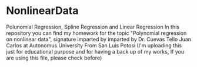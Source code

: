 # NonlinearData
Polunomial Regression, Spline Regression and Linear Regression
In this repository you can find my homework for the topic "Polynomial regression on nonlinear data", signature imparted by imparted by Dr. Cuevas Tello Juan Carlos at Autonomus University From San Luis Potosi (I'm uploading this just for educational purpose and for having a back up of my works, If you are using this file, please check before)
